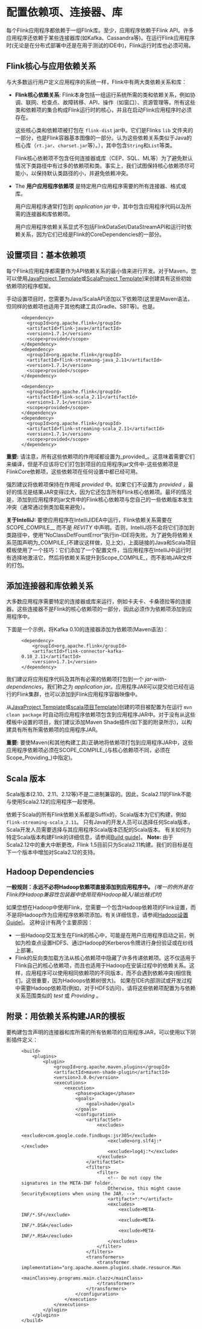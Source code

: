 

# 配置依赖项、连接器、库

每个Flink应用程序都依赖于一组Flink库。至少，应用程序依赖于Flink API。许多应用程序还依赖于某些连接器库(如Kafka、Cassandra等)。在运行Flink应用程序时(无论是在分布式部署中还是在用于测试的IDE中)，Flink运行时库也必须可用。
## Flink核心与应用依赖关系
与大多数运行用户定义应用程序的系统一样，Flink中有两大类依赖关系和库：

*   **Flink核心依赖关系**: Flink本身包括一组运行系统所需的类和依赖关系，例如协调、联网、检查点、故障转移、API、操作（如窗口）、资源管理等。所有这些类和依赖项的集合构成Flink运行时的核心，并且在启动Flink应用程序时必须存在。

    这些核心类和依赖项被打包在 `flink-dist` jar中。它们是Flinks `lib` 文件夹的一部分，也是Flink容器基本图像的一部分。认为这些依赖关系类似于Java的核心库（`rt.jar`、`charset.jar`等）。），其中包含`String`和`List`等类。

    Flink核心依赖项不包含任何连接器或库（CEP、SQL、ML等）为了避免默认情况下类路径中有过多的依赖项和类。事实上，我们试图保持核心依赖项尽可能小，以保持默认类路径的小，并避免依赖冲突。

*   The **用户应用程序依赖项** 是特定用户应用程序需要的所有连接器、格式或库。

    用户应用程序通常打包到 _application jar_ 中，其中包含应用程序代码以及所需的连接器和库依赖项。

    用户应用程序依赖关系显式不包括FlinkDataSet/DataStreamAPI和运行时依赖关系，因为它们已经是Flink的CoreDependencies的一部分。
## 设置项目：基本依赖项

每个Flink应用程序都需要作为API依赖关系的最小值来进行开发。对于Maven，您可以使用[JavaProject Template](//ci.apache.org/projects/flink/flink-docs-release-1.7/dev/projectsetup/java_api_quickstart.html)或[ScalaProject Template](//ci.apache.org/projects/flink/flink-docs-release-1.7/dev/projectsetup/scala_api_quickstart.html)]来创建具有这些初始依赖项的程序框架。

手动设置项目时，您需要为Java/ScalaAPI添加以下依赖项(这里是Maven语法，但同样的依赖项也适用于其他构建工具(Gradle、SBT等)。也是。

<figure class="highlight">

```
<dependency>
  <groupId>org.apache.flink</groupId>
  <artifactId>flink-java</artifactId>
  <version>1.7.1</version>
  <scope>provided</scope>
</dependency>
<dependency>
  <groupId>org.apache.flink</groupId>
  <artifactId>flink-streaming-java_2.11</artifactId>
  <version>1.7.1</version>
  <scope>provided</scope>
</dependency>
```

</figure>

<figure class="highlight">

```
<dependency>
  <groupId>org.apache.flink</groupId>
  <artifactId>flink-scala_2.11</artifactId>
  <version>1.7.1</version>
  <scope>provided</scope>
</dependency>
<dependency>
  <groupId>org.apache.flink</groupId>
  <artifactId>flink-streaming-scala_2.11</artifactId>
  <version>1.7.1</version>
  <scope>provided</scope>
</dependency>
```

</figure>

**重要:** 请注意，所有这些依赖项的作用域都设置为_provided_。这意味着需要它们来编译，但是不应该将它们打包到项目的应用程序jar文件中-这些依赖项是FlinkCore依赖项，这些依赖项在任何设置中都已经可用。

强烈建议将依赖项保持在作用域 _provided_ 中。如果它们不设置为 _provided_ ，最好的情况是结果JAR变得过大，因为它还包含所有Flink核心依赖项。最坏的情况是，添加到应用程序的jar文件中的Flink核心依赖项与您自己的一些依赖版本发生冲突（通常通过倒类加载来避免）。

**关于IntelliJ:** 要使应用程序在IntelliJIDEA中运行，Flink依赖关系需要在 SCOPE_COMPILE__ 而不是 _REVITY_ 中声明。否则，IntelliJ将不会将它们添加到类路径中，使用“NoClassDefFountError”执行in-IDE将失败。为了避免将依赖关系范围声明为_COMPILE_(不建议这样做，见上文)，上面链接的Java和Scala项目模板使用了一个技巧：它们添加了一个配置文件，当应用程序在IntelliJ中运行时有选择地激活它，然后将依赖关系提升到Scope_COMPILE_，而不影响JAR文件的打包。

## 添加连接器和库依赖关系

大多数应用程序需要特定的连接器或库来运行，例如卡夫卡、卡桑德拉等的连接器。这些连接器不是Flink的核心依赖项的一部分，因此必须作为依赖项添加到应用程序中。

下面是一个示例，将Kafka 0.10的连接器添加为依赖项(Maven语法)：

<figure class="highlight">

```
<dependency>
    <groupId>org.apache.flink</groupId>
    <artifactId>flink-connector-kafka-0.10_2.11</artifactId>
    <version>1.7.1</version>
</dependency>
```

</figure>

我们建议将应用程序代码及其所有必需的依赖项打包到一个 _jar-with-dependencies_，我们称之为 _application jar_。应用程序JAR可以提交给已经在运行的Flink集群，也可以添加到Flink应用程序容器映像中。

从[JavaProject Template](//ci.apache.org/projects/flink/flink-docs-release-1.7/dev/projectsetup/java_api_quickstart.html)或[scala项目Template](//ci.apache.org/projects/flink/flink-docs-release-1.7/dev/projectsetup/scala_api_quickstart.html)]创建的项目被配置为在运行 `mvn clean package` 时自动将应用程序依赖项包含到应用程序JAR中。对于没有从这些模板中设置的项目，我们建议添加Maven Shade插件(如下面的附录所示)，以构建具有所有所需依赖项的应用程序JAR。

**重要:** 要使Maven(和其他构建工具)正确地将依赖项打包到应用程序JAR中，这些应用程序依赖项必须在SCOPE_COMPILE_(与核心依赖项不同，必须在Scope_Providing_)中指定)。

## Scala 版本

Scala版本(2.10、2.11、2.12等)不是二进制兼容的。因此，Scala2.11的Flink不能与使用Scala2.12的应用程序一起使用。

依赖于Scala的所有Flink依赖关系都是Suffix的，Scala版本为它们构建，例如`flink-streaming-scala_2.11`。
只有Java的开发人员可以选择任何Scala版本，Scala开发人员需要选择与其应用程序Scala版本匹配的Scala版本。
有关如何为特定Scala版本构建Flink的详细信息，请参阅[Build guide](//ci.apache.org/projects/flink/flink-docs-release-1.7/flinkDev/building.html#scala-versions)]。
**Note:** 由于Scala2.12中的重大中断更改，Flink 1.5目前只为Scala2.11构建。我们的目标是在下一个版本中增加对Scala2.12的支持。

## Hadoop Dependencies

**一般规则：永远不必将Hadoop依赖项直接添加到应用程序中。** _(唯一的例外是在Flink的Hadoop兼容性包装器中使用现有Hadoop输入/输出格式时)_

如果您想在Hadoop中使用Flink，您需要一个包含Hadoop依赖项的Flink设置，而不是将Hadoop作为应用程序依赖项添加。有关详细信息，请参阅[Hadoop设置Guide](//ci.apache.org/projects/flink/flink-docs-release-1.7/ops/deployment/hadoop.html)]。
这种设计有两个主要原因：
*  一些Hadoop交互发生在Flink的核心中，可能是在用户应用程序启动之前，例如为检查点设置HDFS、通过Hadoop的Kerberos令牌进行身份验证或在纱线上部署。
*   Flink的反向类加载方法从核心依赖项中隐藏了许多传递依赖项。这不仅适用于Flink自己的核心依赖项，而且也适用于Hadoop在安装过程中的依赖关系。这样，应用程序可以使用相同依赖项的不同版本，而不会遇到依赖冲突(相信我们，这很重要，因为Hadoops依赖树很大)。
如果在IDE内部测试或开发过程中需要Hadoop依赖项(例如，对于HDFS访问)，请将这些依赖项配置为与依赖关系范围类似的 _test_ 或 _Providing_ 。
## 附录：用依赖关系构建JAR的模板
要构建包含声明的连接器和库所需的所有依赖项的应用程序JAR，可以使用以下阴影插件定义：
<figure class="highlight">

```
<build>
	<plugins>
		<plugin>
			<groupId>org.apache.maven.plugins</groupId>
			<artifactId>maven-shade-plugin</artifactId>
			<version>3.0.0</version>
			<executions>
				<execution>
					<phase>package</phase>
					<goals>
						<goal>shade</goal>
					</goals>
					<configuration>
						<artifactSet>
							<excludes>
								<exclude>com.google.code.findbugs:jsr305</exclude>
								<exclude>org.slf4j:*</exclude>
								<exclude>log4j:*</exclude>
							</excludes>
						</artifactSet>
						<filters>
							<filter>
								<!-- Do not copy the signatures in the META-INF folder.
								Otherwise, this might cause SecurityExceptions when using the JAR. -->
								<artifact>*:*</artifact>
								<excludes>
									<exclude>META-INF/*.SF</exclude>
									<exclude>META-INF/*.DSA</exclude>
									<exclude>META-INF/*.RSA</exclude>
								</excludes>
							</filter>
						</filters>
						<transformers>
							<transformer implementation="org.apache.maven.plugins.shade.resource.ManifestResourceTransformer">
								<mainClass>my.programs.main.clazz</mainClass>
							</transformer>
						</transformers>
					</configuration>
				</execution>
			</executions>
		</plugin>
	</plugins>
</build>
```

</figure>

